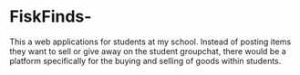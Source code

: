 # FiskFinds-
This a web applications for students at my school. Instead of posting items they want to sell or give away on the student groupchat, there would be a platform specifically for the buying and selling of goods within students.
